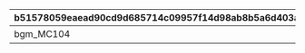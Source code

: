 |b51578059eaead90cd9d685714c09957f14d98ab8b5a6d403a23dc019a207e3a|eea6b47ca070a2720be409c9d7fffbcfe3e315f94d3289ced4596bf50038c5ba|7b4b7ecb038ae25577dc1603bca2871d4087dc0266046b5aba766afd49001baf|c8e8657328576dd954a3d4e345bb8c77c0a26def38e765e614fbb909908488e7|8c21cadd718cf743937a12e8c04f25a98c22a36cea62166fc14b3fd99ede8ca5|9c7dbc18c41efd3306e4b40b151f5f99183aacc41825141aecd3026d69f2a5ff|eb61526b874b315057e43ac61663777bd9a7c3ddc356ca9f9a57351ad223030e|03831ee6c7b57d981e26b52a54551e6e9198e094339988610ace9a9cce249558|
| --- | --- | --- | --- | --- | --- | --- | --- |
|bgm_MC104|10001|バンディシャーク号|400001|130201|130001|bgm_MC104|130101|